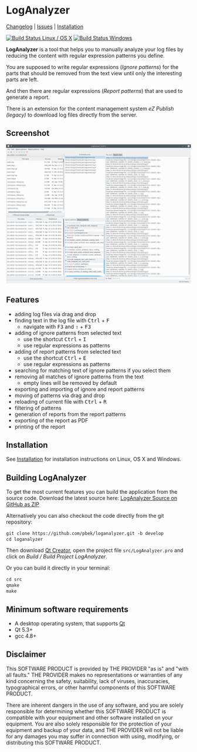 # LogAnalyzer 

[Changelog](CHANGELOG.md) | 
[Issues](https://github.com/pbek/loganalyzer/issues) | 
[Installation](INSTALLATION.md)

[![Build Status Linux / OS X](https://travis-ci.org/pbek/loganalyzer.svg?branch=develop)](https://travis-ci.org/pbek/loganalyzer)
[![Build Status Windows](https://ci.appveyor.com/api/projects/status/github/pbek/LogAnalyzer)](https://ci.appveyor.com/project/pbek/loganalyzer)

**LogAnalyzer** is a tool that helps you to manually analyze your log files by
reducing the content with regular expression patterns you define.

You are supposed to write regular expressions (*Ignore patterns*) for the parts
that should be removed from the text view until only the interesting parts are left.

And then there are regular expressions (*Report patterns*) that are used to
generate a report.

There is an extension for the content management system *eZ Publish (legacy)* to
download log files directly from the server.

## Screenshot

![Screenhot](screenshots/screenshot.png)

## Features

- adding log files via drag and drop
- finding text in the log file with <kbd>Ctrl</kbd> + <kbd>F</kbd>
    - navigate with <kbd>F3</kbd> and <kbd>⇧</kbd> + <kbd>F3</kbd>
- adding of ignore patterns from selected text
    - use the shortcut <kbd>Ctrl</kbd> + <kbd>I</kbd>
    - use regular expressions as patterns
- adding of report patterns from selected text
    - use the shortcut <kbd>Ctrl</kbd> + <kbd>E</kbd>
    - use regular expressions as patterns
- searching for matching text of ignore patterns if you select them
- removing all matches of ignore patterns from the text
    - empty lines will be removed by default
- exporting and importing of ignore and report patterns
- moving of patterns via drag and drop
- reloading of current file with <kbd>Ctrl</kbd> + <kbd>R</kbd>
- filtering of patterns 
- generation of reports from the report patterns
- exporting of the report as PDF
- printing of the report

## Installation

See 
[Installation](INSTALLATION.md)
for installation instructions on Linux, OS X and Windows.

## Building LogAnalyzer

To get the most current features you can build the application from the 
source code. Download the latest source here: 
[LogAnalyzer Source on GitHub as ZIP](https://github.com/pbek/loganalyzer/archive/develop.zip)

Alternatively you can also checkout the code directly from the git repository:

```shell
git clone https://github.com/pbek/loganalyzer.git -b develop
cd loganalyzer
```

Then download [Qt Creator](http://www.qt.io/download-open-source), 
open the project file `src/LogAnalyzer.pro` and click on 
*Build / Build Project LogAnalyzer*.

Or you can build it directly in your terminal:

```shell
cd src
qmake
make
```

## Minimum software requirements
- A desktop operating system, that supports [Qt](http://www.qt.io/)
- Qt 5.3+
- gcc 4.8+

## Disclaimer
This SOFTWARE PRODUCT is provided by THE PROVIDER "as is" and "with all faults." THE PROVIDER makes no representations or warranties of any kind concerning the safety, suitability, lack of viruses, inaccuracies, typographical errors, or other harmful components of this SOFTWARE PRODUCT. 

There are inherent dangers in the use of any software, and you are solely responsible for determining whether this SOFTWARE PRODUCT is compatible with your equipment and other software installed on your equipment. You are also solely responsible for the protection of your equipment and backup of your data, and THE PROVIDER will not be liable for any damages you may suffer in connection with using, modifying, or distributing this SOFTWARE PRODUCT.
